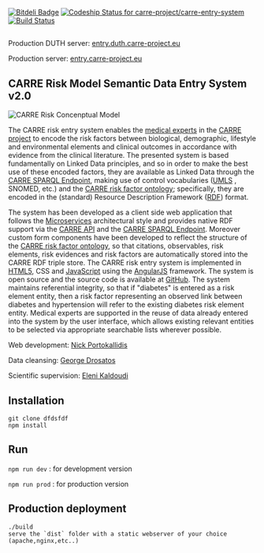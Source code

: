 [![Bitdeli Badge](https://d2weczhvl823v0.cloudfront.net/carre-project/carre-entry-system/trend.png)](https://bitdeli.com/free "Bitdeli Badge")
[ ![Codeship Status for carre-project/carre-entry-system](https://codeship.com/projects/493e7480-6b0c-0133-0666-1a8865ac42d3/status?branch=master)](https://codeship.com/projects/115092)
[![Build Status](https://travis-ci.org/carre-project/carre-entry-system.svg)](https://travis-ci.org/carre-project/carre-entry-system)
##

Production DUTH server: [entry.duth.carre-project.eu](http://entry.duth.carre-project.eu)

Production server: [entry.carre-project.eu](http://entry.carre-project.eu)


## CARRE Risk Model Semantic Data Entry System v2.0

![CARRE Risk Concenptual Model](http://entry.carre-project.eu/assets/images/model.jpg)

The CARRE risk entry system enables the [medical experts][1] in the [CARRE project][2] to encode the risk factors between biological, demographic, lifestyle and environmental elements and clinical outcomes in accordance with evidence from the clinical literature. The presented system is based fundamentally on Linked Data principles, and so in order to make the best use of these encoded factors, they are available as Linked Data through the [CARRE SPARQL Endpoint][3], making use of control vocabularies ([UMLS][4] , SNOMED, etc.) and the [CARRE risk factor ontology][5]; specifically, they are encoded in the (standard) Resource Description Framework ([RDF][6]) format.

The system has been developed as a client side web application that follows the [Microservices][7] architectural style and provides native RDF support via the [CARRE API][8] and the [CARRE SPARQL Endpoint][3]. Moreover custom form components have been developed to reflect the structure of the [CARRE risk factor ontology][5], so that citations, observables, risk elements, risk evidences and risk factors are automatically stored into the CARRE RDF triple store. The CARRE risk entry system is implemented in [HTML5][9], CSS and [JavaScript][10] using the [AngularJS][11] framework. The system is open source and the source code is available at [GitHub][12]. The system maintains referential integrity, so that if "diabetes" is entered as a risk element entity, then a risk factor representing an observed link between diabetes and hypertension will refer to the existing diabetes risk element entity. Medical experts are supported in the reuse of data already entered into the system by the user interface, which allows existing relevant entities to be selected via appropriate searchable lists wherever possible.

Web development: [Nick Portokallidis][13]

Data cleansing: [George Drosatos][14]

Scientific supervision: [Eleni Kaldoudi][15]

[1]: http://entry.carre-project.eu/medical_experts
[2]: http://www.carre-project.eu/
[3]: http://carre.kmi.open.ac.uk:8890/sparql
[4]: https://www.nlm.nih.gov/research/umls/
[5]: http://bioportal.bioontology.org/ontologies/CARRE
[6]: http://www.w3.org/RDF/
[7]: http://microservices.io/
[8]: https://carre.kmi.open.ac.uk/ws/
[9]: http://www.w3.org/TR/html5/
[10]: https://www.javascript.com/
[11]: https://angularjs.org/
[12]: https://github.com/carre-project/carre-entry-system
[13]: http://nporto.com/
[14]: http://drosatos.info/
[15]: http://iris.med.duth.gr/kaldoudi/en/
  
  
## Installation

``` 
git clone dfdsfdf 
npm install
```
## Run

```npm run dev``` : for development version

```npm run prod``` : for production version


## Production deployment
```
./build
serve the `dist` folder with a static webserver of your choice (apache,nginx,etc..)

```